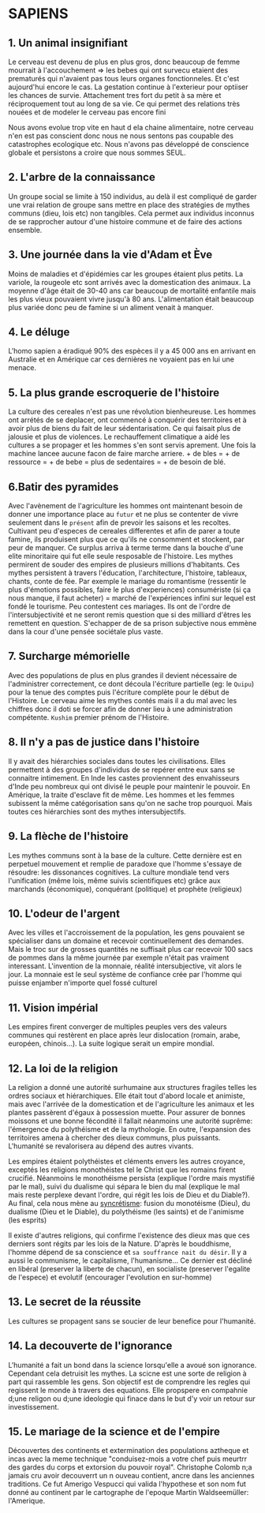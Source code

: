 # SAPIENS

## 1. Un animal insignifiant

Le cerveau est devenu de plus en plus gros, donc beaucoup de femme mourrait à l'accouchement => les bebes qui ont survecu etaient des prematurés qui n'avaient pas tous leurs organes fonctionneles. Et c'est aujourd'hui encore le cas. La gestation continue à l'exterieur pour optiiser les chances de survie. Attachement tres fort du petit à sa mère et réciproquement tout au long de sa vie. Ce qui permet des relations très nouées et de modeler le cerveau pas encore fini

Nous avons evolue trop vite en haut d ela chaine alimentaire, notre cerveau n'en est pas conscient donc nous ne nous sentons pas coupable des catastrophes ecologique etc. Nous n'avons pas développé de conscience globale et persistons a croire que nous sommes SEUL.

## 2. L'arbre de la connaissance

Un groupe social se limite à 150 individus, au delà il est compliqué de garder une vrai relation de groupe sans mettre en place des stratégies de mythes communs (dieu, lois etc) non tangibles. Cela permet aux individus inconnus de se rapprocher autour d'une histoire commune et de faire des actions ensemble.

## 3. Une journée dans la vie d'Adam et Ève

Moins de maladies et d'épidémies car les groupes étaient plus petits. La variole, la rougeole etc sont arrivés avec la domestication des animaux. La moyenne d'âge était de 30-40 ans car beaucoup de mortalité enfantile mais les plus vieux pouvaient vivre jusqu'à 80 ans. L'alimentation était beaucoup plus variée donc peu de famine si un aliment venait à manquer.

## 4. Le déluge

L'homo sapien a éradiqué 90% des espèces il y a 45 000 ans en arrivant en Australie et en Amérique car ces dernières ne voyaient pas en lui une menace.

## 5. La plus grande escroquerie de l'histoire

La culture des cereales n'est pas une révolution bienheureuse. Les hommes ont arrétés de se deplacer, ont commencé à conquérir des territoires et à avoir plus de biens du fait de leur sédentarisation. Ce qui faisait plus de jalousie et plus de violences. Le rechauffement climatique a aidé les cultures a se propager et les hommes s'en sont servis aprement. Une fois la machine lancee aucune facon de faire marche arriere. + de bles = + de ressource = + de bebe = plus de sedentaires = + de besoin de blé.

## 6.Batir des pyramides

Avec l'avènement de l'agriculture les hommes ont maintenant besoin de donner une importance place au `futur` et ne plus se contenter de vivre seulement dans le `présent` afin de prevoir les saisons et les recoltes. Cultivant peu d'especes de cereales differentes et afin de parer a toute famine, ils produisent plus que ce qu'ils ne consomment et stockent, par peur de manquer. Ce surplus arriva à terme terme dans la bouche d'une elite minoritaire qui fut elle seule resposable de l'histoire. Les mythes permirent de souder des empires de plusieurs millions d'habitants. Ces mythes persistent à travers l'éducation, l'architecture, l'histoire, tableaux, chants, conte de fée. Par exemple le mariage du romantisme (ressentir le plus d'émotions possibles, faire le plus d'experiences) consumériste (si ça nous manque, il faut acheter) = marché de l'expériences infini sur lequel est fondé le tourisme. Peu contestent ces mariages. Ils ont de l'ordre de l'intersubjectivité et ne seront remis question que si des milliard d'êtres les remettent en question. S'echapper de de sa prison subjective nous emmène dans la cour d'une pensée sociétale plus vaste.

## 7. Surcharge mémorielle

Avec des populations de plus en plus grandes il devient nécessaire de l'administrer correctement, ce dont découla l'écriture partielle (eg: le `Quipu`) pour la tenue des comptes puis l'écriture complète pour le début de l'Histoire. Le cerveau aime les mythes contés mais il a du mal avec les chiffres donc il doti se forcer afin de donner lieu à une administration compétente. `Kushim` premier prénom de l'Histoire.

## 8. Il n'y a pas de justice dans l'histoire

Il y avait des hiérarchies sociales dans toutes les civilisations. Elles permettent à des groupes d'individus de se repérer entre eux sans se connaitre intimement. En Inde les castes proviennent des envahisseurs d'Inde peu nombreux qui ont divisé le peuple pour maintenir le pouvoir. En Amérique, la traite d'esclave fit de même. Les hommes et les femmes subissent la même catégorisation sans qu'on ne sache trop pourquoi. Mais toutes ces hiérarchies sont des mythes intersubjectifs.

## 9. La flèche de l'histoire

Les mythes communs sont à la base de la culture. Cette dernière est en perpetuel mouvement et remplie de paradoxe que l'homme s'essaye de résoudre: les dissonances cognitives. La culture mondiale tend vers l'unification (même lois, même suivis scientifiques etc) grâce aux marchands (économique), conquérant (politique) et prophète (religieux)

## 10. L'odeur de l'argent

Avec les villes et l'accroissement de la population, les gens pouvaient se spécialiser dans un domaine et recevoir continuellement des demandes. Mais le troc sur de grosses quantités ne suffisait plus car recevoir 100 sacs de pommes dans la même journée par exemple n'était pas vraiment interessant. L'invention de la monnaie, réalité intersubjective, vit alors le jour. La monnaie est le seul système de confiance crée par l'homme qui puisse enjamber n'importe quel fossé culturel

## 11. Vision impérial

Les empires firent converger de multiples peuples vers des valeurs communes qui restèrent en place après leur dislocation (romain, arabe, européen, chinois...). La suite logique serait un empire mondial.

## 12. La loi de la religion

La religion a donné une autorité surhumaine aux structures fragiles telles les ordres sociaux et hiérarchiques. Elle était tout d'abord locale et animiste, mais avec l'arrivée de la domestication et de l'agriculture les animaux et les plantes passèrent d'égaux à possession muette. Pour assurer de bonnes moissons et une bonne fécondité il fallait néanmoins une autorité suprême: l'émergence du polythéisme et de la mythologie. En outre, l'expansion des territoires amena à chercher des dieux communs, plus puissants. L'humanité se revalorisera au dépend des autres vivants.

Les empires étaient polythéistes et cléments envers les autres croyance, exceptés les religions monothéistes tel le Christ que les romains firent crucifié. Néanmoins le monothéisme persista (explique l'ordre mais mystifié par le mal), suivi du dualisme qui sépara le bien du mal (explique le mal mais reste perplexe devant l'ordre, qui régit les lois de Dieu et du Diable?). Au final, cela nous mène au [syncrétisme](https://fr.wikipedia.org/wiki/Syncr%C3%A9tisme): fusion du monotéisme (Dieu), du dualisme (Dieu et le Diable), du polythéisme (les saints) et de l'animisme (les esprits)

Il existe d'autres religions, qui confirme l'existence des dieux mas que ces derniers sont régits par les lois de la Nature. D'après le bouddhisme, l'homme dépend de sa conscience et `sa souffrance nait du désir`. Il y a aussi le communisme, le capitalisme, l'humanisme... Ce dernier est décliné en libéral (preserver la liberte de chacun), en socialiste (preserver l'egalite de l'espece) et evolutif (encourager l'evolution en sur-homme)

## 13. Le secret de la réussite

Les cultures se propagent sans se soucier de leur benefice pour l'humanité.

## 14. La decouverte de l'ignorance

L'humanité a fait un bond dans la science lorsqu'elle a avoué son ignorance. Cependant cela detruisit les mythes. La scicne est une sorte de religion à part qui rassemble les gens. Son objectif est de comprendre les regles qui regissent le monde à travers des equations. Elle propspere en compahnie d;une religon ou d;une ideologie qui finace dans le but d'y voir un retour sur investissement.

## 15. Le mariage de la science et de l'empire

Découvertes des continents et extermination des populations aztheque et incas avec la meme technique "conduisez-mois a votre chef puis meurtrr des gardes du corps et extorsion du pouvoir royal". Christophe Colomb n;a jamais cru avoir decouverrt un n ouveau contient, ancre dans les anciennes traditions. Ce fut Amerigo Vespucci qui valida l'hypothese et son nom fut donné au continent par le cartographe de l'epoque Martin Waldseemüller: l'Amerique.
